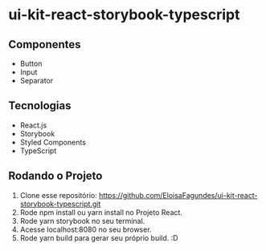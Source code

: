 # ui-kit-react-storybook-typescript

## Componentes
-  Button
-  Input
-  Separator


## Tecnologias
- React.js
-  Storybook
-  Styled Components
-  TypeScript

## Rodando o Projeto

1. Clone esse repositório: https://github.com/EloisaFagundes/ui-kit-react-storybook-typescript.git
2. Rode npm install ou yarn install no Projeto React.
3. Rode yarn storybook no seu terminal.
4. Acesse localhost:8080 no seu browser.
5. Rode yarn build para gerar seu próprio build. :D
